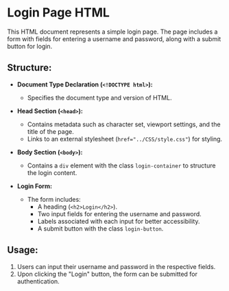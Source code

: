 # Login Page HTML

This HTML document represents a simple login page. The page includes a form with fields for entering a username and password, along with a submit button for login.

## Structure:

- **Document Type Declaration (`<!DOCTYPE html>`):**
  - Specifies the document type and version of HTML.

- **Head Section (`<head>`):**
  - Contains metadata such as character set, viewport settings, and the title of the page.
  - Links to an external stylesheet (`href="../CSS/style.css"`) for styling.

- **Body Section (`<body>`):**
  - Contains a `div` element with the class `login-container` to structure the login content.

- **Login Form:**
  - The form includes:
    - A heading (`<h2>Login</h2>`).
    - Two input fields for entering the username and password.
    - Labels associated with each input for better accessibility.
    - A submit button with the class `login-button`.

## Usage:

1. Users can input their username and password in the respective fields.
2. Upon clicking the "Login" button, the form can be submitted for authentication.
